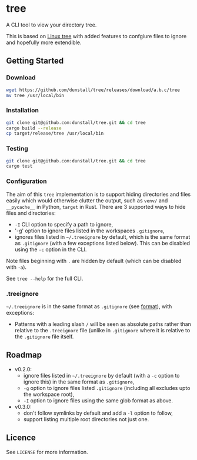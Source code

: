 # tree
A CLI tool to view your directory tree.

This is based on [Linux tree](https://linux.die.net/man/1/tree) with added
features to confgiure files to ignore and hopefully more extendible.

## Getting Started

### Download
  ```sh
  wget https://github.com/dunstall/tree/releases/download/a.b.c/tree
  mv tree /usr/local/bin
  ```

### Installation
  ```sh
  git clone git@github.com:dunstall/tree.git && cd tree
  cargo build --release
  cp target/release/tree /usr/local/bin
  ```

### Testing
  ```sh
  git clone git@github.com:dunstall/tree.git && cd tree
  cargo test
  ```

### Configuration
The aim of this `tree` implementation is to support hiding directories and
files easily which would otherwise clutter the output, such as `venv/` and
`__pycache__` in Python, `target` in Rust. There are 3 supported ways to
hide files and directories:
* `-I` CLI option to specify a path to ignore,
* '-g' option to ignore files listed in the workspaces `.gitignore`,
* ignores files listed in `~/.treeignore` by default, which is the same format
as `.gitignore` (with a few exceptions listed below). This can be disabled
using the `-c` option in the CLI.

Note files beginning with `.` are hidden by default (which can be disabled
with `-a`).

See `tree --help` for the full CLI.

### .treeignore
`~/.treeignore` is in the same format as `.gitignore` (see [format](https://git-scm.com/docs/gitignore#_pattern_format)),
with exceptions:
* Patterns with a leading slash `/` will be seen as absolute paths rather than
relative to the `.treeignore` file (unlike in `.gitignore` where it is relative
to the `.gitignore` file itself.

## Roadmap
* v0.2.0:
  * ignore files listed in `~/.treeignore` by default (with a `-c` option to
ignore this) in the same format as `.gitignore`,
  * `-g` option to ignore files listed `.gitignore` (including all excludes
upto the workspace root),
  * `-I` option to ignore files using the same glob format as above.
* v0.3.0:
  * don't follow symlinks by default and add a `-l` option to follow,
  * support listing multiple root directories not just one.

## Licence
See `LICENSE` for more information.
